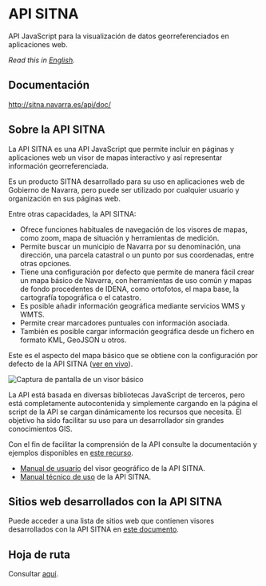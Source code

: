 # API SITNA
API JavaScript para la visualización de datos georreferenciados en aplicaciones web.

*Read this in [English](./README.md).*

## Documentación
http://sitna.navarra.es/api/doc/

## Sobre la API SITNA
La API SITNA es una API JavaScript que permite incluir en páginas y aplicaciones web un visor de mapas interactivo y así representar información georreferenciada.

Es un producto SITNA desarrollado para su uso en aplicaciones web de Gobierno de Navarra, pero puede ser utilizado por cualquier usuario y organización en sus páginas web.

Entre otras capacidades, la API SITNA:
- Ofrece funciones habituales de navegación de los visores de mapas, como zoom, mapa de situación y herramientas de medición.
- Permite buscar un municipio de Navarra por su denominación, una dirección, una parcela catastral o un punto por sus coordenadas, entre otras opciones.
- Tiene una configuración por defecto que permite de manera fácil crear un mapa básico de Navarra, con herramientas de uso común y mapas de fondo procedentes de IDENA, como ortofotos, el mapa base, la cartografía topográfica o el catastro.
- Es posible añadir información geográfica mediante servicios WMS y WMTS.
- Permite crear marcadores puntuales con información asociada.
- También es posible cargar información geográfica desde un fichero en formato KML, GeoJSON u otros.

Este es el aspecto del mapa básico que se obtiene con la configuración por defecto de la API SITNA ([ver en vivo](http://sitna.tracasa.es/api/examples/Map.1.html)).

![Captura de pantalla de un visor básico](https://sitna.navarra.es/geoportal/galeria/ejemploAPI1.jpg)

La API está basada en diversas bibliotecas JavaScript de terceros, pero está completamente autocontenida y simplemente cargando en la página el script de la API se cargan dinámicamente los recursos que necesita. El objetivo ha sido facilitar su uso para un desarrollador sin grandes conocimientos GIS.

Con el fin de facilitar la comprensión de la API consulte la documentación y ejemplos disponibles en [este recurso](http://sitna.navarra.es/api/doc/).

- [Manual de usuario](https://sitna.navarra.es/geoportal/recursos/Manual%20usuario%20Visor%20API%20SITNA.pdf) del visor geográfico de la API SITNA.
- [Manual técnico de uso](http://sitna.navarra.es/api/doc/) de la API SITNA.

## Sitios web desarrollados con la API SITNA
Puede acceder a una lista de sitios web que contienen visores desarrollados con la API SITNA en [este documento](./websites.es-ES.md).

## Hoja de ruta
Consultar [aquí](./roadmap.es-ES.md).

